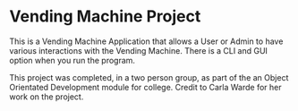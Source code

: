 <h1>Vending Machine Project</h1>

<p>This is a Vending Machine Application that allows a User or Admin to have various interactions with the Vending Machine. There is a CLI and GUI option when you run the program.</p>
<p> This project was completed, in a two person group, as part of the an Object Orientated Development module for college. Credit to Carla Warde for her work on the project.<p>